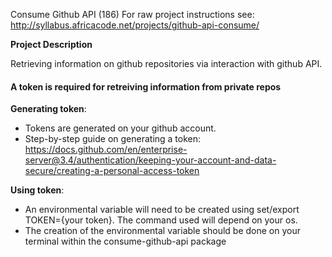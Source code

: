 Consume Github API (186)
For raw project instructions see: http://syllabus.africacode.net/projects/github-api-consume/

**Project Description**

Retrieving information on github repositories via interaction with github API.

#### **A token is required for retreiving information from private repos** 

**Generating token**:

* Tokens are generated on your github account.
* Step-by-step guide on generating a token: https://docs.github.com/en/enterprise-server@3.4/authentication/keeping-your-account-and-data-secure/creating-a-personal-access-token

**Using token**:

* An environmental variable will need to be created using set/export TOKEN={your token}. The command used will depend on your os.
* The creation of the environmental variable should be done on your terminal within the consume-github-api package

